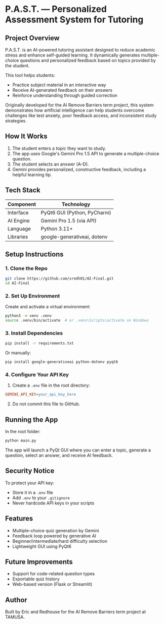 # P.A.S.T. — Personalized Assessment System for Tutoring

## Project Overview

P.A.S.T. is an AI-powered tutoring assistant designed to reduce academic stress and enhance self-guided learning. It dynamically generates multiple-choice questions and personalized feedback based on topics provided by the student.

This tool helps students:
- Practice subject material in an interactive way  
- Receive AI-generated feedback on their answers  
- Reinforce understanding through guided correction  

Originally developed for the AI Remove Barriers term project, this system demonstrates how artificial intelligence can help students overcome challenges like test anxiety, poor feedback access, and inconsistent study strategies.

## How It Works

1. The student enters a topic they want to study.
2. The app uses Google's Gemini Pro 1.5 API to generate a multiple-choice question.
3. The student selects an answer (A–D).
4. Gemini provides personalized, constructive feedback, including a helpful learning tip.

## Tech Stack

| Component   | Technology                      |
|------------|----------------------------------|
| Interface   | PyQt6 GUI (Python, PyCharm)     |
| AI Engine   | Gemini Pro 1.5 (via API)        |
| Language    | Python 3.11+                    |
| Libraries   | google-generativeai, dotenv     |

## Setup Instructions

### 1. Clone the Repo
```bash
git clone https://github.com/sredh01/AI-Final.git
cd AI-Final
```

### 2. Set Up Environment
Create and activate a virtual environment:
```bash
python3 -m venv .venv
source .venv/bin/activate  # or .venv\Scripts\activate on Windows
```

### 3. Install Dependencies
```bash
pip install -r requirements.txt
```

Or manually:
```bash
pip install google-generativeai python-dotenv pyqt6
```

### 4. Configure Your API Key

1. Create a `.env` file in the root directory:
```ini
GEMINI_API_KEY=your_api_key_here
```

2. Do not commit this file to GitHub.

## Running the App

In the root folder:

```bash
python main.py
```

The app will launch a PyQt GUI where you can enter a topic, generate a question, select an answer, and receive AI feedback.

## Security Notice

To protect your API key:
- Store it in a `.env` file
- Add `.env` to your `.gitignore`
- Never hardcode API keys in your scripts

## Features

- Multiple-choice quiz generation by Gemini
- Feedback loop powered by generative AI
- Beginner/intermediate/hard difficulty selection
- Lightweight GUI using PyQt6

## Future Improvements

- Support for code-related question types
- Exportable quiz history
- Web-based version (Flask or Streamlit)

## Author

Built by Eric and Redhouse for the AI Remove Barriers term project at TAMUSA.
